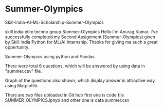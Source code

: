# Summer-Olympics
Skill-India-AI-ML-Scholarship-Summer-Olympics

skill india elite techno group Summer-Olympics Hello I'm Anurag Kumar. I've successfully completed my Second Assignment (Summer-Olympics) given by Skill India Python for ML/AI Internship. Thanks for giving me such a great oppertunity.

Summer-Olympics using python and Pandas.

There were total 8 questions, which will be answered by using data in "summer.csv" file.

Graph of the questions also shown, which display answer in attractive way using Matplotlib.

There are two files uploaded in Git hub first one is code file SUMMER_OLYMPICS.ipnyb and other one is data summer.csv

